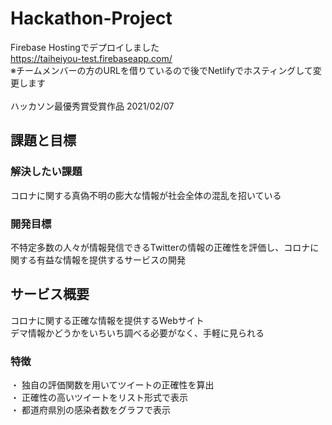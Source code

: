 # Hackathon-Project

Firebase Hostingでデプロイしました \
https://taiheiyou-test.firebaseapp.com/ \
※チームメンバーの方のURLを借りているので後でNetlifyでホスティングして変更します \
\
ハッカソン最優秀賞受賞作品 2021/02/07

## 課題と目標
### 解決したい課題
コロナに関する真偽不明の膨大な情報が社会全体の混乱を招いている

### 開発目標
不特定多数の人々が情報発信できるTwitterの情報の正確性を評価し、コロナに関する有益な情報を提供するサービスの開発

## サービス概要
コロナに関する正確な情報を提供するWebサイト \
デマ情報かどうかをいちいち調べる必要がなく、手軽に見られる

### 特徴
・ 独自の評価関数を用いてツイートの正確性を算出 \
・ 正確性の高いツイートをリスト形式で表示 \
・ 都道府県別の感染者数をグラフで表示
